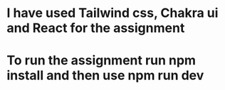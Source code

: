 # I have used Tailwind css, Chakra ui and React for the assignment
# To run the assignment run npm install  and then use npm run dev
